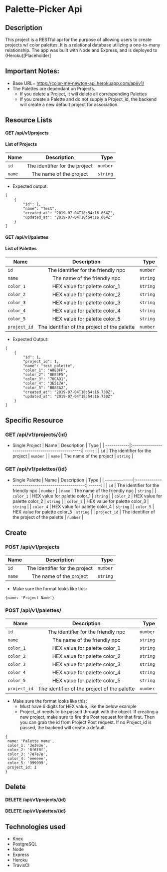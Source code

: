 # Palette-Picker Api 

## Description 

This project is a RESTful api for the purpose of allowing users to create projects w/ color palettes. It is a relational database utilizing a one-to-many relationship. The app was built with Node and Express, and is deployed to (Heroku)[Placeholder]

## Important Notes:
- Base URL= https://color-me-newton-api.herokuapp.com/api/v1/
- The Palettes are dependant on Projects.
  - If you delete a Project, it will delete all corresponding Palettes
  - If you create a Palette and do not supply a Project_id, the backend will create a new default project for association.

## Resource Lists 

#### GET /api/v1/projects

#### List of Projects
| Name        | Description                                       | Type     |
| ------------|:-------------------------------------------------:| ----:    |
| `id`        | The identifier for the project                    | `number` |
| `name`      | The name  of the project                          | `string` |

- Expected output:
```
[
    {
        "id": 1,
        "name": "Test",
        "created_at": "2019-07-04T18:54:16.664Z",
        "updated_at": "2019-07-04T18:54:16.664Z"
    }
]
```

#### GET /api/v1/palettes

#### List of Palettes 
| Name          | Description                                       | Type     |
| --------------|:-------------------------------------------------:| ------:  |
| `id`          | The identifier for the friendly npc               | `number` |
| `name`        | The name  of the friendly npc                     | `string` |
| `color_1`     | HEX value for palette color_1                     | `string` | 
| `color_2`     | HEX value for palette color_2                     | `string` | 
| `color_3`     | HEX value for palette color_3                     | `string` | 
| `color_4`     | HEX value for palette color_4                     | `string` | 
| `color_5`     | HEX value for palette color_5                     | `string` | 
| `project_id`  | The identifier of the project of the palette      | `number` |

- Expected Output:
```
[
    {
        "id": 1,
        "project_id": 1,
        "name": "test palette",
        "color_1": "A8E0FF",
        "color_2": "8EE3F5",
        "color_3": "70CAD1",
        "color_4": "3E517A",
        "color_5": "B08EA2",
        "created_at": "2019-07-04T18:54:16.730Z",
        "updated_at": "2019-07-04T18:54:16.730Z"
    }
]
```

## Specific Resource 

### GET /api/v1/projects/{id}

- Single Project
| Name        | Description                                       | Type     |
| ------------|:-------------------------------------------------:| ----:    |
| `id`        | The identifier for the project                    | `number` |
| `name`      | The name  of the project                          | `string` |


### GET /api/v1/palettes/{id}

- Single Palette
| Name          | Description                                       | Type     |
| --------------|:-------------------------------------------------:| ------:  |
| `id`          | The identifier for the friendly npc               | `number` |
| `name`        | The name  of the friendly npc                     | `string` |
| `color_1`     | HEX value for palette color_1                     | `string` | 
| `color_2`     | HEX value for palette color_2                     | `string` | 
| `color_3`     | HEX value for palette color_3                     | `string` | 
| `color_4`     | HEX value for palette color_4                     | `string` | 
| `color_5`     | HEX value for palette color_5                     | `string` | 
| `project_id`  | The identifier of the project of the palette      | `number` |


## Create

### POST /api/v1/projects

| Name        | Description                                       | Type     |
| ------------|:-------------------------------------------------:| ----:    |
| `id`        | The identifier for the project                    | `number` |
| `name`      | The name  of the project                          | `string` |

- Make sure the format looks like this:
```
{name: 'Project Name'}
```

### POST /api/v1/palettes/

| Name          | Description                                       | Type     |
| --------------|:-------------------------------------------------:| ------:  |
| `id`          | The identifier for the friendly npc               | `number` |
| `name`        | The name  of the friendly npc                     | `string` |
| `color_1`     | HEX value for palette color_1                     | `string` | 
| `color_2`     | HEX value for palette color_2                     | `string` | 
| `color_3`     | HEX value for palette color_3                     | `string` | 
| `color_4`     | HEX value for palette color_4                     | `string` | 
| `color_5`     | HEX value for palette color_5                     | `string` | 
| `project_id`  | The identifier of the project of the palette      | `number` |

- Make sure the format looks like this:
  - Must have 6 digits for HEX value, like the below example
  - Project_id needs to be passed through with the object. If creating a new project, make sure to fire the Post request for that first. Then you can grab the id from Project Post request. If no Project_id is passed, the backend will create a default.
```
{
 name: 'Palette name',
 color_1: '3e3e3e',
 color_2: '6f6f6f',
 color_3: '7e7e7e',
 color_4: 'eeeeee',
 color_5: '999999',
 project_id: 1
}
```


## Delete 

#### DELETE /api/v1/projects/{id}

#### DELETE /api/v1/palettes/{id}



## Technologies used
* Knex 
* PostgreSQL
* Node
* Express 
* Heroku 
* TravisCI

